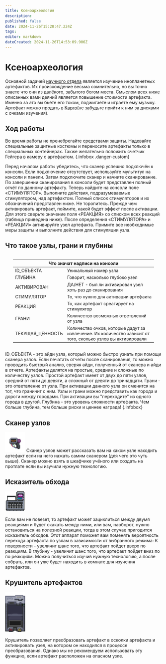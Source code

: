 ```yaml
---
title: Ксеноархеология
description: 
published: false
date: 2024-11-26T15:28:47.224Z
tags: 
editor: markdown
dateCreated: 2024-11-26T14:53:09.906Z
---
```


# Ксеноархеология

</div><p>Основной задачей <a href="/roles/scientificdepartment" class="is-internal-link is-valid-page">научного отдела</a> является изучение инопланетных артефактов. Их происхождение весьма сомнительно, но вы точно знаете что они из далёкого, забытого богом места. Смыслом всех ниже описанных вами деяний является повышение стоимости артефакта. Именно за это вы бьёте его током, поджигаете и играете ему музыку. Артефакт можно продать в <a href="/roles/supplydepartment" class="is-internal-link is-valid-page">Карго</a>(не забудьте прийти к ним за дисками с очками изучения).</p><div>     
</div>

## Ход работы

Во время работы не пренебрегайте средствами защиты. Надевайте специальные защитные костюмы и переносите артефакты только в специальных контейнерах. Также желательно положить счетчик Гейгера в камеру с артефактом.
{.infobox .danger-custom}

Перед началом работы убедитесь, что сканер успешно подключён к консоли. Если подключение отсутствует, используйте мультитул на консоли и панели. Затем подключите сканер и начните сканирование. По завершении сканирования в консоли будет представлен полный отчёт по данному артефакту. Теперь найдите на консоли поле «СТИМУЛЯТОР». Выполните действия, подразумеваемые стимулятором, над артефактом. Полный список стимуляторов и их обозначений представлен ниже. Не торопитесь. Прежде чем активировать артефакт, поймите, какой будет эффект после активации. Для этого сверьте значение поля «РЕАКЦИЯ» со списком всех реакций (таблица приведена ниже). После определения «СТИМУЛЯТОРА» и «РЕАКЦИИ» активируйте узел артефакта. Примите все необходимые меры защиты и выполните действия для стимуляции узла.

## Что такое узлы, грани и глубины

<center style="overflow-x: auto">
  <table class="rnd" style="width: 90%">
    <thead>
      <tr>
        <th colspan="2">Что значат надписи на консоли</th>
      </tr>
    </thead>
    <tbody>
      <tr>
        <td>ID_ОБЪЕКТА</td>
        <td>Уникальный номер узла</td>
      </tr>
      <tr>
        <td>ГЛУБИНА</td>
        <td>Говорит, насколько глубоко узел</td>
      </tr>
      <tr>
        <td>АКТИВИРОВАН</td>
        <td>ДА/НЕТ - был ли активирован узел хоть раз до сканирования</td>
      </tr>
      <tr>
        <td>СТИМУЛЯТОР</td>
        <td>То, что нужно для активации артефакта</td>
      </tr>
      <tr>
        <td>РЕАКЦИЯ</td>
        <td>То, как артефакт среагирует на стимулятор</td>
      </tr>
      <tr>
        <td>ГРАНИ</td>
        <td>Количество возможных ответвлений от узла</td>
      </tr>
      <tr>
        <td>ТЕКУЩАЯ_ЦЕННОСТЬ</td>
        <td>Количество очков, которые дадут за извлечение. Их количество зависит от того, сколько узлов вы активировали</td>
      </tr>
    </tbody>
  </table>
</center>

ID_ОБЪЕКТА - это айди узла, который можно быстро узнать при помощи сканера узлов. Если печатать отчеты после сканирования, то можно проводить быстрый анализ, сверяя айди, полученный от сканера и айди в отчете.
Артефакты делятся на простые, средние и сложные по количеству узлов. Простой артефакт имеет от двух до пяти узлов, средний от пяти до девяти, а сложный от девяти до тринадцати.
Грани - это ответвление от узла. При активации данного узла он сменится на тот, что граничит с ним. Узлы и грани можно представить как города и дороги между городами. При активации вы "переходите" из одного города в другой.
Глубина - это уровень сложности артефакта. Чем больше глубина, тем больше риски и ценнее награда!
{.infobox}
  
## Сканер узлов
 
<div class="infobox">
  <img src="/guides/xenoarcheology/skaner_uslov.gif" width="64" height="64"/> 
  Сканер узлов может рассказать вам на каком узле находить артефакт если на него нажать самим сканером (для чего это чуть выше). Сканер можно взять в шкафчике учёного или создать на протлате если вы изучили нужную технологию.
</div>

## Исказитель обхода

<div class="infobox">
  <img src="/guides/xenoarcheology/iskasitel.png" width="64" height="64">
  <p>Если вам не повезет, то артефакт может зациклиться между двумя реакциями и будет скакать между ними, или вам, наоборот, нужно остановиться на полезной реакции, тогда в этом случае пригодится исказитель обходов. Этот аппарат поможет вам поменять вероятность перехода артефакта по узлам в зависимости от выбранного режима: К поверхности - увеличит шанс того, что артефакт пойдет вверх по реакциям. В глубину - увеличит шанс того, что артефакт пойдет вниз по по реакциям. Можно получиться изучив нужную технологию, а после собрать, или он уже будет находить в комнате для изучения артефактов.</p> 
</div>
  
  
## Крушитель артефактов

<div class="infobox"> 
  <img src="/guides/xenoarcheology/crusher.png" width="64" height="128"/>
  <p>Крушитель позволяет преобразовать артефакт в осколки артефакта и активировать узел, на котором он находился в процессе преобразования. Однако мы не рекомендуем использовать эту функцию, если артефакт расположен на опасном узле.</p> 
</div>   

<tabset><template v-slot:tabs=""><li>Стимуляторы</li><li>Реакции</li><li>Постоянные реакции</li></template><template v-slot:content=""><div class="tabset-panel"><table class="classification-table">    
    <thead>
      <tr>
        <th>Глубина</th>
        <th>Название стимулятора</th>
        <th>Как активировать</th>
      </tr>
    </thead>
    <tbody>
      <tr class="green">
        <td>0</td>
        <td>Физические повреждения</td>
        <td>Взаимодействуйте с артефактом, например, тащите</td>
      </tr>
      <tr class="green">
        <td>0</td>
        <td>Таймер</td>
        <td>Немного подождите</td>
      </tr>
      <tr class="green">
        <td>0</td>
        <td>Внимательное изучение</td>
        <td>Осмотрите артефакт</td>
      </tr>
      <tr class="green">
        <td>0</td>
        <td>Использование инструментов</td>
        <td>Прикрутите артефакт ключом, а после открутите</td>
      </tr>
      <tr class="green">
        <td>0</td>
        <td>Электричество</td>
        <td>Используйте мультитул на артефакте</td>
      </tr>
      <tr class="yellow">
        <td>1</td>
        <td>Звуковые вибрации</td>
        <td>Достаточно открыть панель MIDI инстуремента около артефакта</td>
      </tr>
      <tr class="yellow">
        <td>1</td>
        <td>Физические повреждения</td>
        <td>Нанесите артефакту 50 механического урона</td>
      </tr>
      <tr class="yellow">
        <td>1</td>
        <td>Активное замедление</td>
        <td>Артефакты с типом предмета можно взять в руки, возьмите артефакт и киньте</td>
      </tr>
      <tr class="yellow">
        <td>1</td>
        <td>Высокая температура</td>
        <td>Ударьте по артефакту включенной сваркой</td>
      </tr>
      <tr class="yellow">
        <td>1</td>
        <td>Водочувствительность</td>
        <td>Ударьте артефакт сосудом с водой или прысните огнетушителем</td>
      </tr>
      <tr class="yellow">
        <td>1</td>
        <td>Взаимодействие с гемоглобином</td>
        <td>Ударьте артефакт сосудом с кровью или прысните огнетушителем с кровью</td>
      </tr>
      <tr class="orange">
        <td>2</td>
        <td>Стандартные атмосферные газы</td>
        <td>Артефакт активируется, если в атмосфере будет один из <a href="/guides/pipes" class="is-internal-link is-valid-page">газов</a>: Кислород, Азот или Диоксид углерода</td>
      </tr>
      <tr class="orange">
        <td>2</td>
        <td>Эссенция жизни</td>
        <td>Убейте любое живое существо около артефакта, достаточно мыши</td>
      </tr>
      <tr class="orange">
        <td>2</td>
        <td>Магнитные волны</td>
        <td>Включите магнитные ботинки возле артефакта</td>
      </tr>
      <tr class="orange">
        <td>2</td>
        <td>Экстремальное давление</td>
        <td>Артефакт должен быть в месте, где давление ниже 50кПа</td>
      </tr>
      <tr class="red">
        <td>3</td>
        <td>Физические повреждения</td>
        <td>Нанесите артефакту 500 физического урона</td>
      </tr>
      <tr class="red">
        <td>3</td>
        <td>Радиация</td>
        <td>Артефакт должен получить 50 радиационного урона</td>
      </tr>
      <tr class="red">
        <td>3</td>
        <td>Экстремальное давление</td>
        <td>Артефакт должен быть в месте где давление выше 385кПа</td>
      </tr>
      <tr class="red">
        <td>3</td>
        <td>Газообразная плазма</td>
        <td>В атмосфере у артефакта должна быть газообразная плазма</td>
      </tr>
    </tbody>  
  </table></div><div class="tabset-panel"><table class="classification-table">    
    <thead>
      <tr>
        <th>Глубина</th>
        <th>Название реакции</th>
        <th>Реакция</th>
      </tr>
    </thead>
    <tbody>
      <tr class="green">
        <td>0</td>
        <td>Мозговое воздействие</td>
        <td>При активации игроки вблизи артефакта почувствуют себя либо плохо, либо хорошо (влияет только на ваше РП)</td>
      </tr>
      <tr class="green">
        <td>0</td>
        <td>Создание материи</td>
        <td>Создание мусора</td>
      </tr>
      <tr class="green">
        <td>0</td>
        <td>Создание материи</td>
        <td>Создание бананов и лужи калия</td>
      </tr>
      <tr class="green">
        <td>0</td>
        <td>Электрическое воздействие</td>
        <td>Светильники вблизи артефакта начнут мигать</td>
      </tr>
      <tr class="green">
        <td>0</td>
        <td>Нету названия</td>
        <td>Пассивное мощное свечение</td>
      </tr>
      <tr class="green">
        <td>0</td>
        <td>Биохимическое воздействие</td>
        <td>Лужа из случайных химикатов из раздатчика</td>
      </tr>
      <tr class="green">
        <td>0</td>
        <td>Воздействие на окружение</td>
        <td>Отрывает плитку и отбрасывает все предметы от себя</td>
      </tr> 
      <tr class="yellow">
        <td>1</td>
        <td>Потребление энергии</td>
        <td>Охладит воздух вокруг себя</td>
      </tr>
      <tr class="yellow">
        <td>1 </td>
        <td>Высвобождение энергии</td>
        <td>Нагреет воздух вокруг себя</td>
      </tr>
      <tr class="yellow">
        <td>1</td>
        <td>Высвобождение энергии</td>
        <td>Зарядит все батарейки около себя</td>
      </tr>
      <tr class="yellow">
        <td>1</td>
        <td>Высвобождение энергии</td>
        <td>Излучение радиации, когда находиться на узле с этой реакцией</td>
      </tr>
      <tr class="yellow">
        <td>1</td>
        <td>Биохимическое воздействие</td>
        <td>Пена со случайным не токсичным веществом</td>
      </tr>
      <tr class="yellow">
        <td>1</td>
        <td>Создание материи</td>
        <td>Создание дерева (не материала). Максимум 3 активации</td>
      </tr>
      <tr class="yellow">
        <td>1</td>
        <td>Создание материи</td>
        <td>Создание случайного музыкального инструмента. Максимум 5 активаций</td>
      </tr>
      <tr class="yellow">
        <td>1</td>
        <td>Создание материи</td>
        <td>Создание макаки с шансом 95% или гориллы с шансом 5%</td>
      </tr>
      <tr class="yellow">
        <td>1</td>
        <td>Электрическое воздействие</td>
        <td>Отрытие всех шлюзов и гермозатворов в определённом радиусе(даже если они заварены или на болтах)</td>
      </tr>
      <tr class="yellow">
        <td>1</td>
        <td>Магнитные волны</td>
        <td>Начинает вращать объекты вокруг себя</td>
      </tr>
      <tr class="orange">
        <td>2</td>
        <td>Воздействие на окружение</td>
        <td>Радиоактивный взрыв ломающий провода и наносящий радиоактивный урон</td>
      </tr>
      <tr class="orange">
        <td>2</td>
        <td>Воздействие на окружение</td>
        <td>200 структурного урона окнам поблизости с шансом 75%</td>
      </tr>
      <tr class="orange">
        <td>2</td>
        <td>Воздействие на окружение</td>
        <td>Создание случайного газа: диоксид углерода, плазма, тритий, оксид азота, фрезон</td>
      </tr>
      <tr class="orange">
        <td>2</td>
        <td>Создание материи</td>
        <td>Создание карпа или голокарпа. Максимум 5 активаций</td>
      </tr>
      <tr class="orange">
        <td>2</td>
        <td>Создание материи</td>
        <td>Создание руды</td>
      </tr>
      <tr class="orange">
        <td>2</td>
        <td>Создание материи</td>
        <td>Создание разной суммы денег. Максимум 10 активаций</td>
      </tr>
      <tr class="orange">
        <td>2</td>
        <td>Создание материи</td>
        <td>Создание случайной фауны, как мирной, так и агрессивной. Максимум 5 активаций</td>
      </tr>
      <tr class="orange">
        <td>2</td>
        <td>Метафизическое перемещение</td>
        <td>Артефакт телепортируется в случайную точку неподалеку</td>
      </tr>
      <tr class="orange">
        <td>2</td>
        <td>Визуальные искажения</td>
        <td>Артефакт станет невидимым на время активации данного узла</td>
      </tr>
      <tr class="orange">
        <td>2</td>
        <td>Биохимическое воздействие</td>
        <td>Пена с лекарствами: дермалин, аритразин, бикардин, инапровалин, келотан, дексалин, омнизин</td>
      </tr>
      <tr class="orange">
        <td>2</td>
        <td>Биохимическое воздействие</td>
        <td>Лужа, которая может содержать: дермалин, аритразин, бикардин, инапровалин, келотан, дексалин, омнизин, напалм, токсин, эпинефрин, когнизин, ультраваскулин, пакс, сидерлак</td>
      </tr>
      <tr class="orange">
        <td>2</td>
        <td>Электрическое воздействие</td>
        <td>ЭМИ взрыв, ломающий лампы, отключающий электронику и разряжающий батареи в определённом радиусе</td>
      </tr>   
      <tr class="orange">
        <td>2</td>
        <td>Трансмагрификационная активность</td>
        <td>Превратит игроков поблизости в обезьян, ящериц или гуманоидов на 30 секунд</td>
      </tr>
      <tr class="red">
        <td>3</td>
        <td>Воздействие на окружение</td>
        <td>Вылечит существ в радиусе 8 тайлов от 300 механического и ожогового урона</td>
      </tr>
      <tr class="red">
        <td>3</td>
        <td>Воздействие на окружение</td>
        <td>Мощный взрыв, который может сорвать каркас пола</td>
      </tr>   
      <tr class="red">
        <td>3</td>
        <td>Создание материи</td>
        <td>Создание 30 единиц пластика/стали/стекла. Максимум 5 активаций</td>
      </tr>
      <tr class="red">
        <td>3</td>
        <td>Создание материи</td>
        <td>Создание случайного артефакта. Максимум 1 активация</td>
      </tr>
      <tr class="red">
        <td>3</td>
        <td>Создание материи</td>
        <td>Создание аномалии. Максимум 1 активация</td>
      </tr>
      <tr class="red">
        <td>3</td>
        <td>Метафизическое перемещение</td>
        <td>Меняет местами всех живых существ в определённом радиусе</td>
      </tr>
      <tr class="red">
        <td>3</td>
        <td>Метафизическое перемещение</td>
        <td>Телепорт от артефакта в случайное место на станции на 2 минуты</td>
      </tr>
      <tr class="red">
        <td>3</td>
        <td>Высвобождение энергии</td>
        <td>Поджог всех существ в радиусе 7 тайлов</td>
      </tr>
      <tr class="red">
        <td>3</td>
        <td>Высвобождение энергии</td>
        <td>Очень сильное излучение, пока артефакт находиться на этом узле</td>
      </tr>
      <tr class="red">
        <td>3</td>
        <td>Биохимическое воздействие</td>
        <td>Создание токсичной пены (пена проходит сквозь одежду и маски)</td>
      </tr>
      <tr class="death">
        <td>10</td>
        <td>Полномасштабные разрушения</td>
        <td>Создание сингулярности</td>
      </tr>
      <tr class="death">
        <td>10</td>
        <td>Полномасштабные разрушения</td>
        <td>Создание теслы</td>
      </tr>
    </tbody> 
  </table></div><div class="tabset-panel"><table class="classification-table">   
    <thead>
      <tr>
        <th>Глубина</th>
        <th>Название реакции</th>
        <th>Реакция</th>
      </tr>
    </thead>
    <tbody>  
      <tr class="orange">
        <td>2</td>
        <td>Дистанционная связь</td>
        <td>Артефакт становиться телекомом со всеми каналами связи, кроме синдикатов</td>
      </tr>
      <tr class="orange">
        <td>2</td>
        <td>Мозговое воздействие</td>
        <td>Артефакт становиться музыкальным инструментом</td>
      </tr>
      <tr class="orange">
        <td>2</td>
        <td>Внутренняя камера</td>
        <td>Артефакт становиться хранилищем</td>
      </tr>
      <tr class="orange">
        <td>2</td>
        <td>Внутренняя камера</td>
        <td>Артефакт становиться мензуркой на 150 единиц</td>
      </tr>
      <tr class="orange">
        <td>2</td>
        <td>Метафизическое перемещение</td>
        <td>Артефакт хаотично двигается</td>
      </tr>
      <tr class="orange">
        <td>2</td>
        <td>Метафизическое перемещение</td>
        <td>Артефакт ускорит игрока который его держит на 30%</td>
      </tr>
      <tr class="orange">
        <td>2</td>
        <td>Структурное фазирование</td>
        <td>Артефакт начинает проходить сквозь объекты</td>
      </tr>
      <tr class="red">
        <td>3</td>
        <td>Зазубренный вращатель</td>
        <td>Артефакт становится буром</td>
      </tr>
      <tr class="red">
        <td>3</td>
        <td>Конгломерат устройств</td>
        <td>Артефакт становиться универсальным инструментом со всеми свойствами кроме сварки</td>
      </tr>
      <tr class="red">
        <td>3</td>
        <td>Маленький ускоритель частиц</td>
        <td>Артефакт становиться револьвером на 6 45. магнум</td>
      </tr>
      <tr class="red">
        <td>3</td>
        <td>Высвобождение энергии</td>
        <td>Артефакт становиться генератором на 20000 ватт</td>
      </tr>
      <tr class="red">
        <td>3</td>
        <td>Неврологическая активность</td>
        <td>Артефакт станет ролью для призраков</td>
      </tr>   
    </tbody>
  </table><p>Дополнение: стимулятор или реакция не обязательно будет на своей глубине</p></div></template></tabset><div>
  </div><div>
  </div><div>
  </div><div>  
  </div><div>
  </div><div>  
  </div>